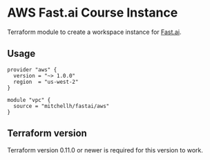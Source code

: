 AWS Fast.ai Course Instance
========================

Terraform module to create a workspace instance for [Fast.ai](https://course.fast.ai).

Usage
-----

```hcl
provider "aws" {
  version = "~> 1.0.0"
  region  = "us-west-2"
}

module "vpc" {
  source = "mitchellh/fastai/aws"
}
```

Terraform version
-----------------

Terraform version 0.11.0 or newer is required for this version to work.
